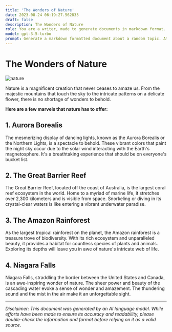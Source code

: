```yaml
---
title: 'The Wonders of Nature'
date: 2023-08-24 06:19:27.562833
draft: false
description: The Wonders of Nature
role: You are a writer, made to generate documents in markdown format. It is very important that all of the documents you generate are in valid markdown format.
model: gpt-3.5-turbo
prompt: Generate a markdown formatted document about a random topic. At the bottom, include a disclaimer explaining that the document was generated by you. The first line of the document should be the title. Make sure that the entire document is in proper markdown format, using a mix of various tags to make the document visually appealing.
---
```


# The Wonders of Nature

![nature](https://images.unsplash.com/photo-1543340903-71f3f08dbe8b)

Nature is a magnificent creation that never ceases to amaze us. From the majestic mountains that touch the sky to the intricate patterns on a delicate flower, there is no shortage of wonders to behold. 

**Here are a few marvels that nature has to offer:**

## 1. Aurora Borealis

The mesmerizing display of dancing lights, known as the Aurora Borealis or the Northern Lights, is a spectacle to behold. These vibrant colors that paint the night sky occur due to the solar wind interacting with the Earth's magnetosphere. It's a breathtaking experience that should be on everyone's bucket list.

## 2. The Great Barrier Reef

The Great Barrier Reef, located off the coast of Australia, is the largest coral reef ecosystem in the world. Home to a myriad of marine life, it stretches over 2,300 kilometers and is visible from space. Snorkeling or diving in its crystal-clear waters is like entering a vibrant underwater paradise.

## 3. The Amazon Rainforest

As the largest tropical rainforest on the planet, the Amazon rainforest is a treasure trove of biodiversity. With its rich ecosystem and unparalleled beauty, it provides a habitat for countless species of plants and animals. Exploring its depths will leave you in awe of nature's intricate web of life.

## 4. Niagara Falls

Niagara Falls, straddling the border between the United States and Canada, is an awe-inspiring wonder of nature. The sheer power and beauty of the cascading water evoke a sense of wonder and amazement. The thundering sound and the mist in the air make it an unforgettable sight.

---

*Disclaimer: This document was generated by an AI language model. While efforts have been made to ensure its accuracy and readability, please double-check the information and format before relying on it as a valid source.*